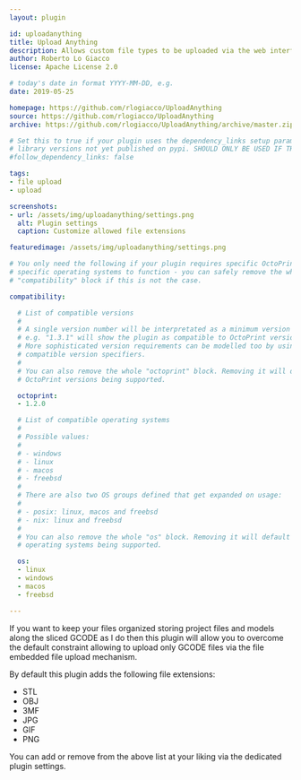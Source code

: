 ```yaml
---
layout: plugin

id: uploadanything
title: Upload Anything
description: Allows custom file types to be uploaded via the web interface
author: Roberto Lo Giacco
license: Apache License 2.0

# today's date in format YYYY-MM-DD, e.g.
date: 2019-05-25

homepage: https://github.com/rlogiacco/UploadAnything
source: https://github.com/rlogiacco/UploadAnything
archive: https://github.com/rlogiacco/UploadAnything/archive/master.zip

# Set this to true if your plugin uses the dependency_links setup parameter to include
# library versions not yet published on pypi. SHOULD ONLY BE USED IF THERE IS NO OTHER OPTION!
#follow_dependency_links: false

tags:
- file upload
- upload

screenshots:
- url: /assets/img/uploadanything/settings.png
  alt: Plugin settings
  caption: Customize allowed file extensions

featuredimage: /assets/img/uploadanything/settings.png

# You only need the following if your plugin requires specific OctoPrint versions or
# specific operating systems to function - you can safely remove the whole
# "compatibility" block if this is not the case.

compatibility:

  # List of compatible versions
  #
  # A single version number will be interpretated as a minimum version requirement,
  # e.g. "1.3.1" will show the plugin as compatible to OctoPrint versions 1.3.1 and up.
  # More sophisticated version requirements can be modelled too by using PEP440
  # compatible version specifiers.
  #
  # You can also remove the whole "octoprint" block. Removing it will default to all
  # OctoPrint versions being supported.

  octoprint:
  - 1.2.0

  # List of compatible operating systems
  #
  # Possible values:
  #
  # - windows
  # - linux
  # - macos
  # - freebsd
  #
  # There are also two OS groups defined that get expanded on usage:
  #
  # - posix: linux, macos and freebsd
  # - nix: linux and freebsd
  #
  # You can also remove the whole "os" block. Removing it will default to all
  # operating systems being supported.

  os:
  - linux
  - windows
  - macos
  - freebsd

---
```


If you want to keep your files organized storing project files and models along the sliced GCODE as I do then this plugin will allow you to overcome the default constraint allowing to upload only GCODE files via the file embedded file upload mechanism.

By default this plugin adds the following file extensions:

* STL
* OBJ
* 3MF
* JPG
* GIF
* PNG

You can add or remove from the above list at your liking via the dedicated plugin settings.